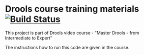# Drools course training materials [![Build Status](https://api.travis-ci.com/aasaru/intermediate-drools-training.svg?branch=master)](https://travis-ci.com/aasaru/intermediate-drools-training)

This project is part of Drools video course - 
"Master Drools - from Intermediate to Expert"

The instructions how to run this code are given in the course.
